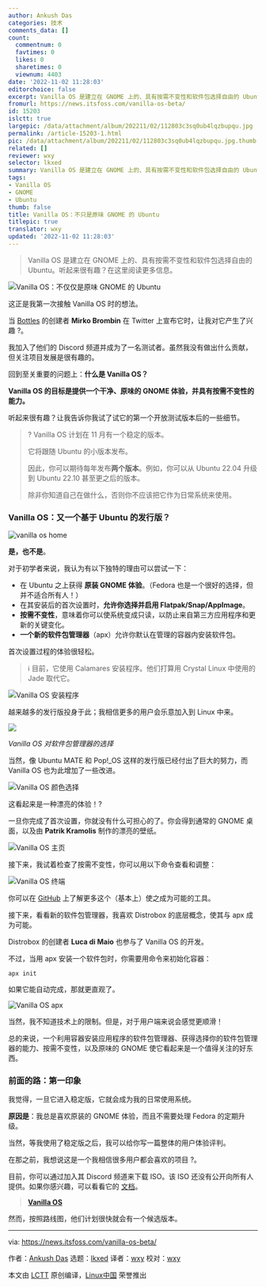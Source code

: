 ```yaml
---
author: Ankush Das
categories: 技术
comments_data: []
count:
  commentnum: 0
  favtimes: 0
  likes: 0
  sharetimes: 0
  viewnum: 4403
date: '2022-11-02 11:28:03'
editorchoice: false
excerpt: Vanilla OS 是建立在 GNOME 上的、具有按需不变性和软件包选择自由的 Ubuntu。听起来很有趣？在这里阅读更多信息。
fromurl: https://news.itsfoss.com/vanilla-os-beta/
id: 15203
islctt: true
largepic: /data/attachment/album/202211/02/112803c3sq0ub4lqzbupqu.jpg
permalink: /article-15203-1.html
pic: /data/attachment/album/202211/02/112803c3sq0ub4lqzbupqu.jpg.thumb.jpg
related: []
reviewer: wxy
selector: lkxed
summary: Vanilla OS 是建立在 GNOME 上的、具有按需不变性和软件包选择自由的 Ubuntu。听起来很有趣？在这里阅读更多信息。
tags:
- Vanilla OS
- GNOME
- Ubuntu
thumb: false
title: Vanilla OS：不只是原味 GNOME 的 Ubuntu
titlepic: true
translator: wxy
updated: '2022-11-02 11:28:03'
---
```



> 
> Vanilla OS 是建立在 GNOME 上的、具有按需不变性和软件包选择自由的 Ubuntu。听起来很有趣？在这里阅读更多信息。
> 
> 
> 


![Vanilla OS：不仅仅是原味 GNOME 的 Ubuntu](/data/attachment/album/202211/02/112803c3sq0ub4lqzbupqu.jpg)


这正是我第一次接触 Vanilla OS 时的想法。


当 [Bottles](https://usebottles.com) 的创建者 **Mirko Brombin** 在 Twitter 上宣布它时，让我对它产生了兴趣 ?。


我加入了他们的 Discord 频道并成为了一名测试者。虽然我没有做出什么贡献，但关注项目发展是很有趣的。


回到至关重要的问题上：**什么是 Vanilla OS？**


**Vanilla OS 的目标是提供一个干净、原味的 GNOME 体验，并具有按需不变性的能力。**


听起来很有趣？让我告诉你我试了试它的第一个开放测试版本后的一些细节。



> 
> ? Vanilla OS 计划在 11 月有一个稳定的版本。
> 
> 
> 它将跟随 Ubuntu 的小版本发布。
> 
> 
> 因此，你可以期待每年发布**两个版本**。例如，你可以从 Ubuntu 22.04 升级到 Ubuntu 22.10 甚至更之后的版本。
> 
> 
> 除非你知道自己在做什么，否则你不应该把它作为日常系统来使用。
> 
> 
> 


### Vanilla OS：又一个基于 Ubuntu 的发行版？


![vanilla os home](/data/attachment/album/202211/02/112804bfnqvqsa17nnqtvs.jpg)


**是，也不是**。


对于初学者来说，我认为有以下独特的理由可以尝试一下：


* 在 Ubuntu 之上获得 **原装 GNOME 体验**。（Fedora 也是一个很好的选择，但并不适合所有人！）
* 在其安装后的首次设置时，**允许你选择并启用 Flatpak/Snap/AppImage**。
* **按需不变性**，意味着你可以使系统变成只读，以防止来自第三方应用程序和更新的关键变化。
* **一个新的软件包管理器**（apx）允许你默认在管理的容器内安装软件包。


首次设置过程的体验很轻松。



> 
> ℹ️ 目前，它使用 Calamares 安装程序。他们打算用 Crystal Linux 中使用的 Jade 取代它。
> 
> 
> 


![Vanilla OS 安装程序](/data/attachment/album/202211/02/112804dz60mb6vv68a8p16.jpg)


越来越多的发行版投身于此；我相信更多的用户会乐意加入到 Linux 中来。


![](/data/attachment/album/202211/02/112805mzhu3meg6lhf68dp.png)


*Vanilla OS 对软件包管理器的选择*


当然，像 Ubuntu MATE 和 Pop!\_OS 这样的发行版已经付出了巨大的努力，而 Vanilla OS 也为此增加了一些改进。


![Vanilla OS 颜色选择](/data/attachment/album/202211/02/112805zs8yiaxjtfxxe110.png)


这看起来是一种漂亮的体验！?


一旦你完成了首次设置，你就没有什么可担心的了。你会得到通常的 GNOME 桌面，以及由 **Patrik Kramolis** 制作的漂亮的壁纸。


![Vanilla OS 主页](/data/attachment/album/202211/02/112806cer696pkdampup26.jpg)


接下来，我试着检查了按需不变性，你可以用以下命令查看和调整：


![Vanilla OS 终端](/data/attachment/album/202211/02/112807zba1ipts8y1briwy.png)


你可以在 [GitHub](https://github.com/Vanilla-OS/almost) 上了解更多这个（基本上）使之成为可能的工具。


接下来，看看新的软件包管理器，我喜欢 Distrobox 的底层概念，使其与 apx 成为可能。


Distrobox 的创建者 **Luca di Maio** 也参与了 Vanilla OS 的开发。


不过，当用 apx 安装一个软件包时，你需要用命令来初始化容器：



```
apx init

```

如果它能自动完成，那就更直观了。


![Vanilla OS apx](/data/attachment/album/202211/02/112807a53hluh8i3wi8ukq.jpg)


当然，我不知道技术上的限制。但是，对于用户端来说会感觉更顺滑！


总的来说，一个利用容器安装应用程序的软件包管理器、获得选择你的软件包管理器的能力、按需不变性，以及原味的 GNOME 使它看起来是一个值得关注的好东西。


### 前面的路：第一印象


我觉得，一旦它进入稳定版，它就会成为我的日常使用系统。


**原因是**：我总是喜欢原装的 GNOME 体验，而且不需要处理 Fedora 的定期升级。


当然，等我使用了稳定版之后，我可以给你写一篇整体的用户体验评判。


在那之前，我想说这是一个我相信很多用户都会喜欢的项目 ?。


目前，你可以通过加入其 Discord 频道来下载 ISO。该 ISO 还没有公开向所有人提供。如果你感兴趣，可以看看它的 [文档](https://documentation.vanillaos.org)。



> 
> **[Vanilla OS](https://vanillaos.org/roadmap)**
> 
> 
> 


然而，按照路线图，他们计划很快就会有一个候选版本。




---


via: <https://news.itsfoss.com/vanilla-os-beta/>


作者：[Ankush Das](https://news.itsfoss.com/author/ankush/) 选题：[lkxed](https://github.com/lkxed) 译者：[wxy](https://github.com/wxy) 校对：[wxy](https://github.com/wxy)


本文由 [LCTT](https://github.com/LCTT/TranslateProject) 原创编译，[Linux中国](https://linux.cn/) 荣誉推出